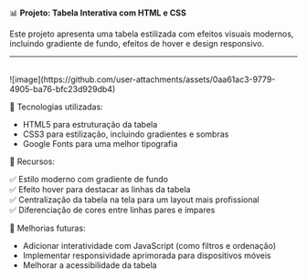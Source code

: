 📊 **Projeto: Tabela Interativa com HTML e CSS**

Este projeto apresenta uma tabela estilizada com efeitos visuais modernos, incluindo gradiente de fundo, efeitos de hover e design responsivo.
<hr>
<br>
![image](https://github.com/user-attachments/assets/0aa61ac3-9779-4905-ba76-bfc23d929db4)

🚀 Tecnologias utilizadas:<br>

* HTML5 para estruturação da tabela
* CSS3 para estilização, incluindo gradientes e sombras
* Google Fonts para uma melhor tipografia


🎨 Recursos:

✅ Estilo moderno com gradiente de fundo <br>
✅ Efeito hover para destacar as linhas da tabela <br>
✅ Centralização da tabela na tela para um layout mais profissional <br>
✅ Diferenciação de cores entre linhas pares e ímpares <br>

📌 Melhorias futuras:

* Adicionar interatividade com JavaScript (como filtros e ordenação)
* Implementar responsividade aprimorada para dispositivos móveis
* Melhorar a acessibilidade da tabela
